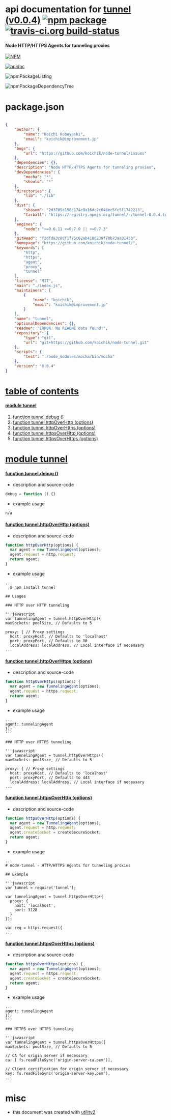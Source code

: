 # api documentation for  [tunnel (v0.0.4)](https://github.com/koichik/node-tunnel/)  [![npm package](https://img.shields.io/npm/v/npmdoc-tunnel.svg?style=flat-square)](https://www.npmjs.org/package/npmdoc-tunnel) [![travis-ci.org build-status](https://api.travis-ci.org/npmdoc/node-npmdoc-tunnel.svg)](https://travis-ci.org/npmdoc/node-npmdoc-tunnel)
#### Node HTTP/HTTPS Agents for tunneling proxies

[![NPM](https://nodei.co/npm/tunnel.png?downloads=true)](https://www.npmjs.com/package/tunnel)

[![apidoc](https://npmdoc.github.io/node-npmdoc-tunnel/build/screenCapture.buildNpmdoc.browser.%2Fhome%2Ftravis%2Fbuild%2Fnpmdoc%2Fnode-npmdoc-tunnel%2Ftmp%2Fbuild%2Fapidoc.html.png)](https://npmdoc.github.io/node-npmdoc-tunnel/build/apidoc.html)

![npmPackageListing](https://npmdoc.github.io/node-npmdoc-tunnel/build/screenCapture.npmPackageListing.svg)

![npmPackageDependencyTree](https://npmdoc.github.io/node-npmdoc-tunnel/build/screenCapture.npmPackageDependencyTree.svg)



# package.json

```json

{
    "author": {
        "name": "Koichi Kobayashi",
        "email": "koichik@improvement.jp"
    },
    "bugs": {
        "url": "https://github.com/koichik/node-tunnel/issues"
    },
    "dependencies": {},
    "description": "Node HTTP/HTTPS Agents for tunneling proxies",
    "devDependencies": {
        "mocha": "*",
        "should": "*"
    },
    "directories": {
        "lib": "./lib"
    },
    "dist": {
        "shasum": "2d3785a158c174c9a16dc2c046ec5fc5f1742213",
        "tarball": "https://registry.npmjs.org/tunnel/-/tunnel-0.0.4.tgz"
    },
    "engines": {
        "node": ">=0.6.11 <=0.7.0 || >=0.7.3"
    },
    "gitHead": "f2dfda3c8df1f75c62ab410d239f70b73aa3145b",
    "homepage": "https://github.com/koichik/node-tunnel/",
    "keywords": [
        "http",
        "https",
        "agent",
        "proxy",
        "tunnel"
    ],
    "license": "MIT",
    "main": "./index.js",
    "maintainers": [
        {
            "name": "koichik",
            "email": "koichik@improvement.jp"
        }
    ],
    "name": "tunnel",
    "optionalDependencies": {},
    "readme": "ERROR: No README data found!",
    "repository": {
        "type": "git",
        "url": "git+https://github.com/koichik/node-tunnel.git"
    },
    "scripts": {
        "test": "./node_modules/mocha/bin/mocha"
    },
    "version": "0.0.4"
}
```



# <a name="apidoc.tableOfContents"></a>[table of contents](#apidoc.tableOfContents)

#### [module tunnel](#apidoc.module.tunnel)
1.  [function <span class="apidocSignatureSpan">tunnel.</span>debug ()](#apidoc.element.tunnel.debug)
1.  [function <span class="apidocSignatureSpan">tunnel.</span>httpOverHttp (options)](#apidoc.element.tunnel.httpOverHttp)
1.  [function <span class="apidocSignatureSpan">tunnel.</span>httpOverHttps (options)](#apidoc.element.tunnel.httpOverHttps)
1.  [function <span class="apidocSignatureSpan">tunnel.</span>httpsOverHttp (options)](#apidoc.element.tunnel.httpsOverHttp)
1.  [function <span class="apidocSignatureSpan">tunnel.</span>httpsOverHttps (options)](#apidoc.element.tunnel.httpsOverHttps)



# <a name="apidoc.module.tunnel"></a>[module tunnel](#apidoc.module.tunnel)

#### <a name="apidoc.element.tunnel.debug"></a>[function <span class="apidocSignatureSpan">tunnel.</span>debug ()](#apidoc.element.tunnel.debug)
- description and source-code
```javascript
debug = function () {}
```
- example usage
```shell
n/a
```

#### <a name="apidoc.element.tunnel.httpOverHttp"></a>[function <span class="apidocSignatureSpan">tunnel.</span>httpOverHttp (options)](#apidoc.element.tunnel.httpOverHttp)
- description and source-code
```javascript
function httpOverHttp(options) {
  var agent = new TunnelingAgent(options);
  agent.request = http.request;
  return agent;
}
```
- example usage
```shell
...
  $ npm install tunnel

## Usages

### HTTP over HTTP tunneling

'''javascript
var tunnelingAgent = tunnel.httpOverHttp({
maxSockets: poolSize, // Defaults to 5

proxy: { // Proxy settings
  host: proxyHost, // Defaults to 'localhost'
  port: proxyPort, // Defaults to 80
  localAddress: localAddress, // Local interface if necessary
...
```

#### <a name="apidoc.element.tunnel.httpOverHttps"></a>[function <span class="apidocSignatureSpan">tunnel.</span>httpOverHttps (options)](#apidoc.element.tunnel.httpOverHttps)
- description and source-code
```javascript
function httpOverHttps(options) {
  var agent = new TunnelingAgent(options);
  agent.request = https.request;
  return agent;
}
```
- example usage
```shell
...
agent: tunnelingAgent
});
'''

### HTTP over HTTPS tunneling

'''javascript
var tunnelingAgent = tunnel.httpOverHttps({
maxSockets: poolSize, // Defaults to 5

proxy: { // Proxy settings
  host: proxyHost, // Defaults to 'localhost'
  port: proxyPort, // Defaults to 443
  localAddress: localAddress, // Local interface if necessary
...
```

#### <a name="apidoc.element.tunnel.httpsOverHttp"></a>[function <span class="apidocSignatureSpan">tunnel.</span>httpsOverHttp (options)](#apidoc.element.tunnel.httpsOverHttp)
- description and source-code
```javascript
function httpsOverHttp(options) {
  var agent = new TunnelingAgent(options);
  agent.request = http.request;
  agent.createSocket = createSecureSocket;
  return agent;
}
```
- example usage
```shell
...
# node-tunnel - HTTP/HTTPS Agents for tunneling proxies

## Example

'''javascript
var tunnel = require('tunnel');

var tunnelingAgent = tunnel.httpsOverHttp({
  proxy: {
    host: 'localhost',
    port: 3128
  }
});

var req = https.request({
...
```

#### <a name="apidoc.element.tunnel.httpsOverHttps"></a>[function <span class="apidocSignatureSpan">tunnel.</span>httpsOverHttps (options)](#apidoc.element.tunnel.httpsOverHttps)
- description and source-code
```javascript
function httpsOverHttps(options) {
  var agent = new TunnelingAgent(options);
  agent.request = https.request;
  agent.createSocket = createSecureSocket;
  return agent;
}
```
- example usage
```shell
...
agent: tunnelingAgent
});
'''

### HTTPS over HTTPS tunneling

'''javascript
var tunnelingAgent = tunnel.httpsOverHttps({
maxSockets: poolSize, // Defaults to 5

// CA for origin server if necessary
ca: [ fs.readFileSync('origin-server-ca.pem')],

// Client certification for origin server if necessary
key: fs.readFileSync('origin-server-key.pem'),
...
```



# misc
- this document was created with [utility2](https://github.com/kaizhu256/node-utility2)

